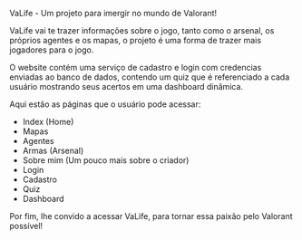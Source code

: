 VaLife - Um projeto para imergir no mundo de Valorant!

VaLife vai te trazer informações sobre o jogo, tanto como o arsenal, os próprios agentes e os mapas, o projeto é uma forma de trazer mais jogadores para o jogo.

O website contém uma serviço de cadastro e login com credencias enviadas ao banco de dados, contendo um quiz que é referenciado a cada usuário mostrando seus acertos em uma dashboard dinâmica.

Aqui estão as páginas que o usuário pode acessar:

- Index (Home)
- Mapas
- Agentes
- Armas (Arsenal)
- Sobre mim (Um pouco mais sobre o criador)
- Login
- Cadastro
- Quiz
- Dashboard

Por fim, lhe convido a acessar VaLife, para tornar essa paixão pelo Valorant possível!